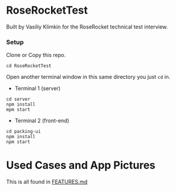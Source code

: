 # RoseRocketTest

Built by Vasiliy Klimkin for the RoseRocket technical test interview.

### Setup

Clone or Copy this repo.
```
cd RoseRocketTest
```
Open another terminal window in this same directory you just `cd` in.

- Terminal 1 (server)
```
cd server
npm install
mpm start
```
- Terminal 2 (front-end)
```
cd packing-ui
npm install
npm start
```

# Used Cases and App Pictures

This is all found in [FEATURES.md](https://www.google.com)
